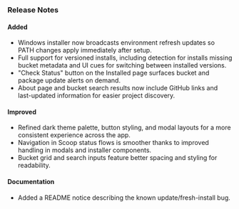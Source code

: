 ### Release Notes

#### Added
- Windows installer now broadcasts environment refresh updates so PATH changes apply immediately after setup.
- Full support for versioned installs, including detection for installs missing bucket metadata and UI cues for switching between installed versions.
- "Check Status" button on the Installed page surfaces bucket and package update alerts on demand.
- About page and bucket search results now include GitHub links and last-updated information for easier project discovery.

#### Improved
- Refined dark theme palette, button styling, and modal layouts for a more consistent experience across the app.
- Navigation in Scoop status flows is smoother thanks to improved handling in modals and installer components.
- Bucket grid and search inputs feature better spacing and styling for readability.

#### Documentation
- Added a README notice describing the known update/fresh-install bug.
